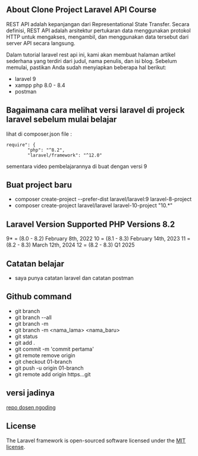 ## About Clone Project Laravel API Course

REST API adalah kepanjangan dari Representational State Transfer. Secara definisi, REST API adalah arsitektur pertukaran data menggunakan protokol HTTP untuk mengakses, mengambil, dan menggunakan data tersebut dari server API secara langsung.

Dalam tutorial laravel rest api ini, kami akan membuat halaman artikel sederhana yang terdiri dari judul, nama penulis, dan isi blog. Sebelum memulai, pastikan Anda sudah menyiapkan beberapa hal berikut:

- laravel 9
- xampp php 8.0 - 8.4
- postman

## Bagaimana cara melihat versi laravel di projeck laravel sebelum mulai belajar

lihat di composer.json file :
```
require": {
        "php": "^8.2",
        "laravel/framework": "^12.0"

```
sementara video pembelajarannya di buat dengan versi 9

## Buat project baru
- composer create-project --prefer-dist laravel/laravel:9 laravel-8-project
- composer create-project laravel/laravel laravel-10-project "10.*"

## Laravel Version	Supported PHP Versions 8.2 
>
9*	= (8.0 - 8.2)	February 8th, 2022
10	= (8.1 - 8.3)	February 14th, 2023
11	= (8.2 - 8.3)	March 12th, 2024
12	= (8.2 - 8.3)	Q1 2025
>
## Catatan belajar
- saya punya catatan laravel dan catatan postman

## Github command
- git branch
- git branch --all
- git branch -m <nama-baru>
- git branch -m <nama_lama> <nama_baru>
- git status
- git add .
- git commit -m 'commit pertama'
- git remote remove origin
- git checkout 01-branch
- git push -u origin 01-branch
- git remote add origin https...git

## versi jadinya 
[repo dosen ngoding](https://github.com/siubie/laravel-api-course.git)

## License
The Laravel framework is open-sourced software licensed under the [MIT license](https://opensource.org/licenses/MIT).
